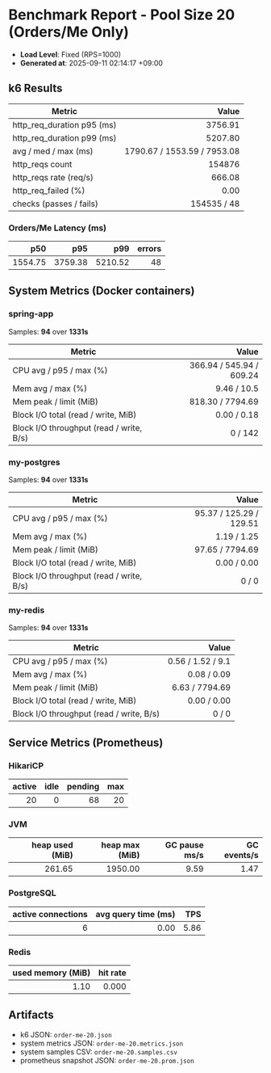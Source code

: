 ﻿# Benchmark Report - Pool Size 20 (Orders/Me Only)

- **Load Level**: Fixed (RPS=1000)
- **Generated at**: 2025-09-11 02:14:17 +09:00

## k6 Results

| Metric | Value |
|---|---:|
| http_req_duration p95 (ms) | 3756.91 |
| http_req_duration p99 (ms) | 5207.80 |
| avg / med / max (ms) | 1790.67 / 1553.59 / 7953.08 |
| http_reqs count | 154876 |
| http_reqs rate (req/s) | 666.08 |
| http_req_failed (%) | 0.00 |
| checks (passes / fails) | 154535 / 48 |

### Orders/Me Latency (ms)

| p50 | p95 | p99 | errors |
|---:|---:|---:|---:|
| 1554.75 | 3759.38 | 5210.52 | 48 |

## System Metrics (Docker containers)

### spring-app

Samples: **94** over **1331s**

| Metric | Value |
|---|---:|
| CPU avg / p95 / max (%) | 366.94 / 545.94 / 609.24 |
| Mem avg / max (%) | 9.46 / 10.5 |
| Mem peak / limit (MiB) | 818.30 / 7794.69 |
| Block I/O total (read / write, MiB) | 0.00 / 0.18 |
| Block I/O throughput (read / write, B/s) | 0 / 142 |

### my-postgres

Samples: **94** over **1331s**

| Metric | Value |
|---|---:|
| CPU avg / p95 / max (%) | 95.37 / 125.29 / 129.51 |
| Mem avg / max (%) | 1.19 / 1.25 |
| Mem peak / limit (MiB) | 97.65 / 7794.69 |
| Block I/O total (read / write, MiB) | 0.00 / 0.00 |
| Block I/O throughput (read / write, B/s) | 0 / 0 |

### my-redis

Samples: **94** over **1331s**

| Metric | Value |
|---|---:|
| CPU avg / p95 / max (%) | 0.56 / 1.52 / 9.1 |
| Mem avg / max (%) | 0.08 / 0.09 |
| Mem peak / limit (MiB) | 6.63 / 7794.69 |
| Block I/O total (read / write, MiB) | 0.00 / 0.00 |
| Block I/O throughput (read / write, B/s) | 0 / 0 |

## Service Metrics (Prometheus)

### HikariCP

| active | idle | pending | max |
|---:|---:|---:|---:|
| 20 | 0 | 68 | 20 |

### JVM

| heap used (MiB) | heap max (MiB) | GC pause ms/s | GC events/s |
|---:|---:|---:|---:|
| 261.65 | 1950.00 | 9.59 | 1.47 |

### PostgreSQL

| active connections | avg query time (ms) | TPS |
|---:|---:|---:|
| 6 | 0.00 | 5.86 |

### Redis

| used memory (MiB) | hit rate |
|---:|---:|
| 1.10 | 0.000 |

## Artifacts

- k6 JSON: `order-me-20.json`
- system metrics JSON: `order-me-20.metrics.json`
- system samples CSV: `order-me-20.samples.csv`
- prometheus snapshot JSON: `order-me-20.prom.json`
